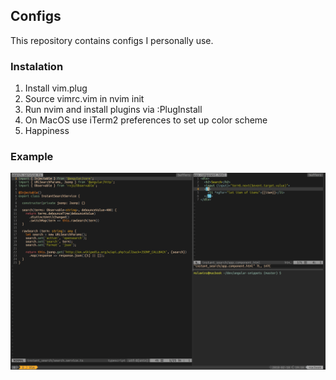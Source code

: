 ## Configs

This repository contains configs I personally use.

### Instalation

1. Install vim.plug
2. Source vimrc.vim in nvim init
3. Run nvim and install plugins via :PlugInstall
6. On MacOS use iTerm2 preferences to set up color scheme
7. Happiness


### Example

![example image](example.png "Example")
